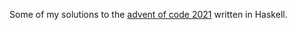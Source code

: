 Some of my solutions to the [advent of code
2021](https://adventofcode.com/2021) written in Haskell.
